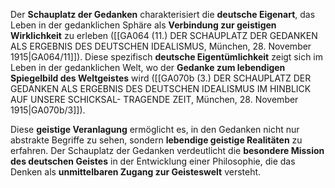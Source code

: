 
Der **Schauplatz der Gedanken** charakterisiert die **deutsche Eigenart**, das Leben in der gedanklichen Sphäre als **Verbindung zur geistigen Wirklichkeit** zu erleben ([[GA064 (11.) DER SCHAUPLATZ DER GEDANKEN ALS ERGEBNIS DES DEUTSCHEN IDEALISMUS, München, 28. November 1915|GA064/11]]). Diese spezifisch **deutsche Eigentümlichkeit** zeigt sich im Leben in der gedanklichen Welt, wo der **Gedanke zum lebendigen Spiegelbild des Weltgeistes** wird ([[GA070b (3.) DER SCHAUPLATZ DER GEDANKEN ALS ERGEBNIS DES DEUTSCHEN IDEALISMUS IM HINBLICK AUF UNSERE SCHICKSAL- TRAGENDE ZEIT, München, 28. November 1915|GA070b/3]]).

Diese **geistige Veranlagung** ermöglicht es, in den Gedanken nicht nur abstrakte Begriffe zu sehen, sondern **lebendige geistige Realitäten** zu erfahren. Der Schauplatz der Gedanken verdeutlicht die **besondere Mission des deutschen Geistes** in der Entwicklung einer Philosophie, die das Denken als **unmittelbaren Zugang zur Geisteswelt** versteht.
